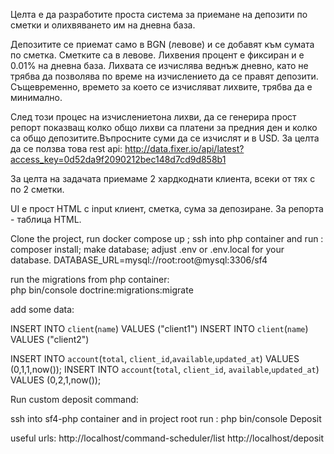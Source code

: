 Целта е да разработите проста система за приемане на депозити по сметки и олихвяването им на дневна база.

Депозитите се приемат само в BGN (левове) и се добавят към сумата по сметка. Сметките са в левове. Лихвения процент е фиксиран и е 0.01% на дневна база. Лихвата се изчислява веднъж дневно, като не трябва да позволява по време на изчислението да се правят депозити. Същевременно, времето за което се изчисляват лихвите, трябва да е минимално.

 

След този процес на изчислениетона лихви, да се генерира прост репорт показващ колко общо лихви са платени за предния ден и колко са общо депозитите.Въпросните суми да се изчислят и в USD. За целта да се ползва това rest api: http://data.fixer.io/api/latest?access_key=0d52da9f2090212bec148d7cd9d858b1

 

За целта на задачата приемаме 2 хардкоднати клиента, всеки от тях с по 2 сметки.


UI е прост HTML с input клиент, сметка, сума за депозиране. За репорта - таблица HTML.


Clone the project, run docker compose up ; 
ssh into php container and run : composer install;
make database; adjust .env or .env.local for your database.
DATABASE_URL=mysql://root:root@mysql:3306/sf4

run the migrations from php container:  
      php bin/console doctrine:migrations:migrate             

add some data:
 
INSERT INTO `client`(`name`) VALUES ("client1")
INSERT INTO `client`(`name`) VALUES ("client2")

INSERT INTO `account`(`total`, `client_id`,`available`,`updated_at`) VALUES (0,1,1,now());
INSERT INTO `account`(`total`, `client_id`, `available`,`updated_at`) VALUES (0,2,1,now());

Run custom deposit command: 

ssh into sf4-php container and in project root run : php bin/console Deposit

useful urls:
 http://localhost/command-scheduler/list
 http://localhost/deposit

